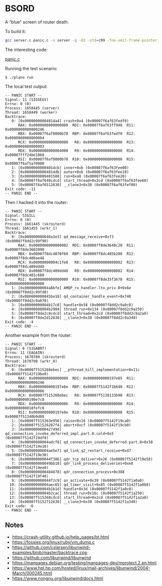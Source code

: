 # BSORD

A "blue" screen of router death.

To build it:

~~~ sh
gcc server.c panic.c -o server -g -O2 -std=c99 -fno-omit-frame-pointer -lunwind -Wall -Wextra
~~~

The interesting code:

[panic.c](panic.c)

Running the test scenario:

~~~
$ ./plano run
~~~

The local test output:

~~~
-- PANIC START --
Signal: 11 (SIGSEGV)
Errno: 0 (0)
Process: 1658445 (server)
Thread: 1658449 (worker)
Backtrace:
   0: [0x00000000004014a4] crash+0x4 (0x00007f6af63fedf0)
      RAX: 0x0000000000000000  RDI: 0x00007f6af63ff948  R11: 0x0000000000000246
      RBX: 0x00007f6af0000b70  RBP: 0x00007f6af63fedf0  R12: 0x0000000000000004
      RCX: 0x0000000000000000   R8: 0x0000000000000000  R13: 0x0000000000000003
      RDX: 0x0000000000004000   R9: 0x0000000000000000  R14: 0x00007fff24be1060
      RSI: 0x00007f6af0000b70  R10: 0x0000000000000000  R15: 0x00007f6af5a70000
   1: [0x00000000004014cb] inner+0xb (0x00007f6af63fee00)
   2: [0x00000000004014db] outer+0xb (0x00007f6af63fee10)
   3: [0x0000000000401588] run+0xa8 (0x00007f6af63fee20)
   4: [0x00007f6af648cdcd] start_thread+0x2cd (0x00007f6af63fee60)
   5: [0x00007f6af6512630] __clone3+0x30 (0x00007f6af63fef00)
Exit code: -11
-- PANIC END --
~~~

Then I hacked it into the router:

~~~
-- PANIC START --
Signal: SIGILL
Errno: 0 (0)
Process: 1661445 (skrouterd)
Thread: 1661455 (wrkr_1)
Backtrace:
   0: [0x000000000046a3e3] qd_message_receive+0xf3 (0x00007f8dd2c99f90)
      RAX: 0x0000000000000002  RDI: 0x00007f8de3640c20  R11: 0x00007f8de3603990
      RBX: 0x00007f8dc4070f60  RBP: 0x00007f8dc405b208  R12: 0x00007f8dc408ae48
      RCX: 0x00000000004c1fe8   R8: 0x0000000000000002  R13: 0x00007f8dc409dd48
      RDX: 0x00007f8dc409dd48   R9: 0x0000000000000002  R14: 0x00007f8dc401c688
      RSI: 0x0000000000000000  R10: 0x00007f8de35f3678  R15: 0x0000000000000000
   1: [0x00000000004a8bfe] AMQP_rx_handler.lto_priv.0+0x6e (0x00007f8dd2c99fd0)
   2: [0x000000000045be18] qd_container_handle_event+0x748 (0x00007f8dd2c9a070)
   3: [0x00000000004b17c8] handle+0x58 (0x00007f8dd2c9a0c0)
   4: [0x00000000004b2904] thread_run+0x134 (0x00007f8dd2c9a250)
   5: [0x00007f8de2c8cdcd] start_thread+0x2cd (0x00007f8dd2c9a2a0)
   6: [0x00007f8de2d12630] __clone3+0x30 (0x00007f8dd2c9a340)
Exit code: -4
-- PANIC END --
~~~

Another example from the router:

~~~
-- PANIC START --
Signal: 6 (SIGABRT)
Errno: 11 (EAGAIN)
Process: 1670789 (skrouterd)
Thread: 1670798 (wrkr_0)
Backtrace:
   0: [0x00007f515268ebec] __pthread_kill_implementation+0x11c (0x00007f5142f19be0)
      RAX: 0x0000000000000000  RDI: 0x0000000000197e85  R11: 0x0000000000000246
      RBX: 0x0000000000197e8e  RBP: 0x00007f5142f1b640  R12: 0x0000000000000006
      RCX: 0x00007f515268ebec   R8: 0x00007f5138133b90  R13: 0x000000000190e7c8
      RDX: 0x0000000000000006   R9: 0x0000000000000000  R14: 0x00000000018fefc8
      RSI: 0x0000000000197e8e  R10: 0x0000000000000008  R15: 0x00007f51340b9d08
   1: [0x00007f515263e956] raise+0x16 (0x00007f5142f19ca0)
   2: [0x00007f51526287f4] abort+0xcf (0x00007f5142f19cb0)
   3: [0x000000000042749d] qd_connection_invoke_deferred_impl.part.0.cold+0x5 (0x00007f5142f19df0)
   4: [0x00000000004adcf8] qd_connection_invoke_deferred.part.0+0x38 (0x00007f5142f19e10)
   5: [0x00000000004ae5e7] qd_link_q2_restart_receive+0x47 (0x00007f5142f19e30)
   6: [0x000000000044f386] qdr_tcp_deliver+0x26 (0x00007f5142f19e50)
   7: [0x000000000049bb18] qdr_link_process_deliveries+0xe8 (0x00007f5142f19ee0)
   8: [0x0000000000484878] qdr_connection_process+0x388 (0x00007f5142f19f40)
   9: [0x000000000044f2c9] on_activate+0x39 (0x00007f5142f1a0a0)
  10: [0x00000000004aec65] qd_timer_visit+0x85 (0x00007f5142f1a0b0)
  11: [0x00000000004b1b1d] handle+0x3d (0x00007f5142f1a0c0)
  12: [0x00000000004b2cac] thread_run+0x16c (0x00007f5142f1a250)
  13: [0x00007f515268cdcd] start_thread+0x2cd (0x00007f5142f1a2a0)
  14: [0x00007f5152712630] __clone3+0x30 (0x00007f5142f1a340)
Exit code: -6
-- PANIC END --
~~~

## Notes

* https://crash-utility.github.io/help_pages/bt.html
* https://fossies.org/linux/ruby/vm_dump.c
* https://github.com/cslarsen/libunwind-examples/blob/master/backtrace.cpp
* https://github.com/libunwind/libunwind
* https://manpages.debian.org/testing/manpages-dev/mprotect.2.en.html
* https://www.hpl.hp.com/hosted/linux/mail-archives/libunwind/2004-March/000245.html
* https://www.nongnu.org/libunwind/docs.html
